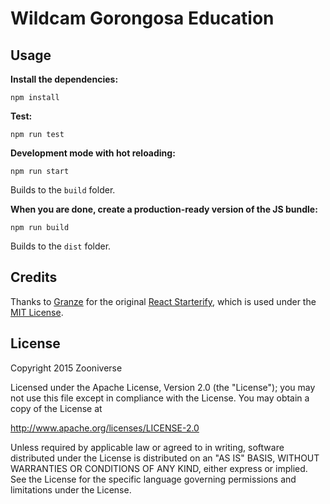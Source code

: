 # Wildcam Gorongosa Education

## Usage

__Install the dependencies:__

```
npm install
```

__Test:__

```
npm run test
```

__Development mode with hot reloading:__

```
npm run start
```

Builds to the `build` folder.

__When you are done, create a production-ready version of the JS bundle:__

```
npm run build
```

Builds to the `dist` folder.

## Credits

Thanks to [Granze](https://github.com/Granze) for the original [React Starterify](https://github.com/Granze/react-starterify), which is used under the [MIT License](http://opensource.org/licenses/MIT).

## License

Copyright 2015 Zooniverse

Licensed under the Apache License, Version 2.0 (the "License");
you may not use this file except in compliance with the License.
You may obtain a copy of the License at

   http://www.apache.org/licenses/LICENSE-2.0

Unless required by applicable law or agreed to in writing, software
distributed under the License is distributed on an "AS IS" BASIS,
WITHOUT WARRANTIES OR CONDITIONS OF ANY KIND, either express or implied.
See the License for the specific language governing permissions and
limitations under the License.
